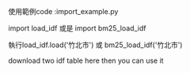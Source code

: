 使用範例code :import_example.py

import load_idf 或是 import bm25_load_idf

執行load_idf.load('竹北市') 或 bm25_load_idf('竹北市')

download two idf table here then you can use it

